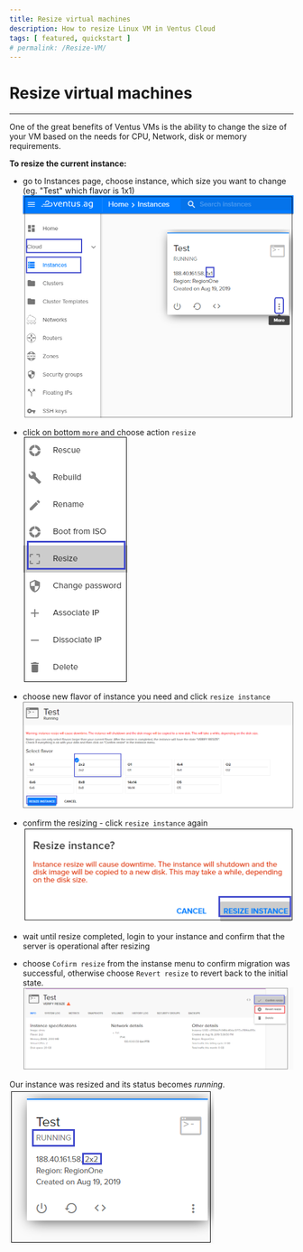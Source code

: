 ```yaml
---
title: Resize virtual machines
description: How to resize Linux VM in Ventus Cloud
tags: [ featured, quickstart ]
# permalink: /Resize-VM/
---
```

# Resize virtual machines
---

One of the great benefits of Ventus VMs is the ability to change the size of your VM based on the needs for CPU, Network, disk or memory requirements. 

**To resize the current instance:**  
- go to Instances page, choose instance, which size you want to change (eg. "Test" which flavor is 1x1)   
![](../../assets/img/resize/resize1.png)   

- click on bottom `more` and choose action `resize`  
![](../../assets/img/resize/resize2.png)  

- choose new flavor of instance you need and click `resize instance`  
![](../../assets/img/resize/resize3.png)  

- confirm the resizing - click `resize instance` again  
![](../../assets/img/resize/resize4.png)  

- wait until resize completed, login to your instance and confirm that the server is operational after resizing

- choose `Cofirm resize` from the instanse menu to confirm migration was successful, otherwise choose `Revert resize` to revert back to the initial state.  
![](../../assets/img/resize/resize5.png)    
 
Our instance was resized and its status becomes *running*.  
![](../../assets/img/resize/resize6.png) 

